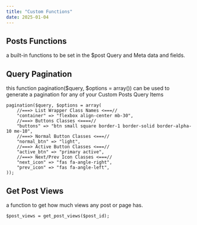 ```yaml
---
title: "Custom Functions"
date: 2025-01-04
---
```


## Posts Functions

a built-in functions to be set in the $post Query and Meta data and fields.

## Query Pagination

this function pagination($query, $options = array()) can be used to generate a pagination for any of your Custom Posts Query Items

```
pagination($query, $options = array(
    //===> List Wrapper Class Names <===//
    "container" => "flexbox align-center mb-30",
    //===> Buttons Classes <====//
    "buttons" => "btn small square border-1 border-solid border-alpha-10 me-10",
    //===> Normal Button Classes <===//
    "normal_btn" => "light",
    //===> Active Button Classes <===//
    "active_btn" => "primary active",
    //===> Next/Prev Icon Classes <===//
    "next_icon" => "fas fa-angle-right",
    "prev_icon" => "fas fa-angle-left",
));
```

## Get Post Views

a function to get how much views any post or page has.

```
$post_views = get_post_views($post_id);
```
